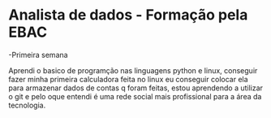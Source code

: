 # Analista de dados - Formação pela EBAC
 -Primeira semana

 Aprendi o basico de  programção nas linguagens python e linux, conseguir fazer minha primeira calculadora feita no linux eu conseguir colocar ela para armazenar dados de contas q foram feitas, estou aprendendo a utilizar o git e pelo oque entendi é uma rede social mais profissional para a área da tecnologia.
 
